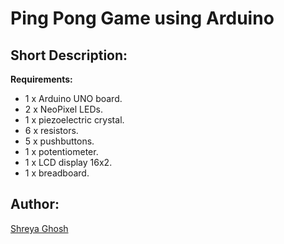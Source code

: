 # Ping Pong Game using Arduino


## Short Description:

**Requirements:**

- 1 x Arduino UNO board.
- 2 x NeoPixel LEDs.
- 1 x piezoelectric crystal.
- 6 x resistors.
- 5 x pushbuttons.
- 1 x potentiometer.
- 1 x LCD display 16x2.
- 1 x breadboard.


## Author:

[Shreya Ghosh](https://github.com/SarthakSKumar)
